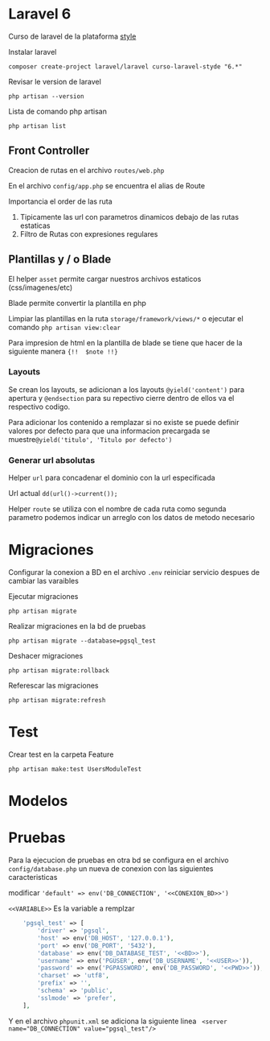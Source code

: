 # Laravel 6

Curso de laravel de la plataforma [style](https://styde.net/)

Instalar laravel
```
composer create-project laravel/laravel curso-laravel-styde "6.*"
```

Revisar le version de laravel
```
php artisan --version
```

Lista de comando php artisan
```
php artisan list
```


## Front Controller

Creacion de rutas en el archivo `routes/web.php`

En el archivo `config/app.php` se encuentra el alias de Route

Importancia el order de las ruta 
1. Tipicamente las url con parametros dinamicos debajo de las rutas estaticas
2. Filtro de Rutas con expresiones regulares


## Plantillas y / o Blade

El helper `asset` permite cargar nuestros archivos estaticos (css/imagenes/etc)

Blade permite convertir la plantilla en php 

Limpiar las plantillas en la ruta `storage/framework/views/*` o ejecutar el comando `php artisan view:clear`

Para impresion de html en la plantilla de blade se tiene que hacer de la siguiente manera `{!!  $note !!}`


### Layouts

Se crean los layouts, se adicionan a los layouts `@yield('content')` para apertura y `@endsection` para su repectivo cierre dentro de ellos va el respectivo codigo. 

Para adicionar los contenido a remplazar  si no existe se puede definir valores por defecto para que una informacion precargada se muestre`@yield('titulo', 'Titulo por defecto')`

### Generar url absolutas

Helper `url`  para concadenar el dominio con la url especificada

Url actual `dd(url()->current());`

Helper `route` se utiliza con el nombre de cada ruta  como segunda parametro podemos indicar un arreglo con los datos de metodo necesario


# Migraciones 

Configurar la conexion a BD en el archivo `.env` reiniciar servicio despues de cambiar las varaibles


Ejecutar migraciones
```
php artisan migrate
```

Realizar migraciones en la bd de pruebas 
```
php artisan migrate --database=pgsql_test
```


Deshacer migraciones
```
php artisan migrate:rollback 
```
Referescar las migraciones
```
php artisan migrate:refresh
```


# Test

Crear test en la carpeta Feature

```
php artisan make:test UsersModuleTest
```


# Modelos



# Pruebas 

Para la ejecucion de pruebas en otra bd  se configura en el archivo `config/database.php` un nueva de conexion con las 
siguientes caracteristicas

modificar `'default' => env('DB_CONNECTION', '<<CONEXION_BD>>')`

`<<VARIABLE>>` Es la variable a remplzar

```php
    'pgsql_test' => [
        'driver' => 'pgsql',
        'host' => env('DB_HOST', '127.0.0.1'),
        'port' => env('DB_PORT', '5432'),
        'database' => env('DB_DATABASE_TEST', '<<BD>>'),
        'username' => env('PGUSER', env('DB_USERNAME', '<<USER>>')),
        'password' => env('PGPASSWORD', env('DB_PASSWORD', '<<PWD>>')),
        'charset' => 'utf8',
        'prefix' => '',
        'schema' => 'public',
        'sslmode' => 'prefer',
    ],
```

Y en el archivo `phpunit.xml` se adiciona la siguiente linea ` <server name="DB_CONNECTION" value="pgsql_test"/>`